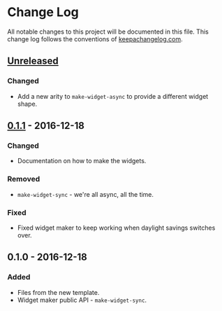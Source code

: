 # Change Log
All notable changes to this project will be documented in this file. This change log follows the conventions of [keepachangelog.com](http://keepachangelog.com/).

## [Unreleased]
### Changed
- Add a new arity to `make-widget-async` to provide a different widget shape.

## [0.1.1] - 2016-12-18
### Changed
- Documentation on how to make the widgets.

### Removed
- `make-widget-sync` - we're all async, all the time.

### Fixed
- Fixed widget maker to keep working when daylight savings switches over.

## 0.1.0 - 2016-12-18
### Added
- Files from the new template.
- Widget maker public API - `make-widget-sync`.

[Unreleased]: https://github.com/your-name/tui/compare/0.1.1...HEAD
[0.1.1]: https://github.com/your-name/tui/compare/0.1.0...0.1.1
